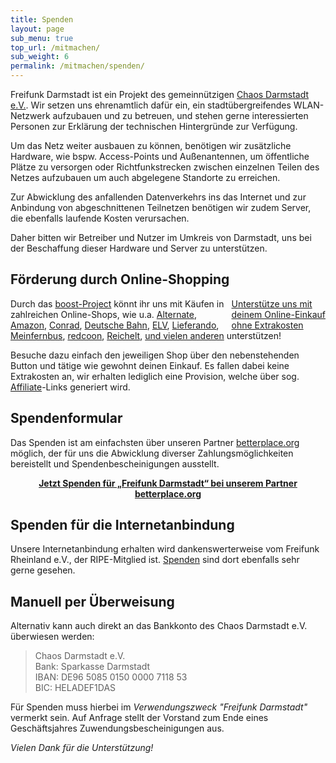 ```yaml
---
title: Spenden
layout: page
sub_menu: true
top_url: /mitmachen/
sub_weight: 6
permalink: /mitmachen/spenden/
---
```


Freifunk Darmstadt ist ein Projekt des gemeinnützigen [Chaos Darmstadt e.V.](https://chaos-darmstadt.de). Wir setzen uns ehrenamtlich dafür ein, ein stadtübergreifendes WLAN-Netzwerk aufzubauen und zu betreuen, und stehen gerne interessierten Personen zur Erklärung der technischen Hintergründe zur Verfügung.

Um das Netz weiter ausbauen zu können, benötigen wir zusätzliche Hardware, wie bspw. Access-Points und Außenantennen, um öffentliche Plätze zu versorgen oder Richtfunkstrecken zwischen einzelnen Teilen des Netzes aufzubauen um auch abgelegene Standorte zu erreichen.

Zur Abwicklung des anfallenden Datenverkehrs ins das Internet und zur Anbindung von abgeschnittenen Teilnetzen benötigen wir zudem Server, die ebenfalls laufende Kosten verursachen.

Daher bitten wir Betreiber und Nutzer im Umkreis von Darmstadt, uns bei der Beschaffung dieser Hardware und Server zu unterstützen.

## Förderung durch Online-Shopping

<script>
  var fileref = document.createElement("link");
  fileref.setAttribute("rel", "stylesheet");
  fileref.setAttribute("type", "text/css");
  fileref.setAttribute("href", "https://www.boost-project.com/assets/button.css");
  document.getElementsByTagName("head")[0].appendChild(fileref);
</script>
<div style="float:right">
  <a class="boost-button-weroiby1" target="_blank" href="https://www.boost-project.com/de/shops?charity_id=3433&tag=bb">Unterstütze uns mit<br>
  deinem Online-Einkauf<br>
  <span style='font-weight:normal;'>ohne Extrakosten</span>
  </a>
</div>

Durch das [boost-Project](https://www.boost-project.com/de/charities/3433) könnt ihr uns mit Käufen in zahlreichen Online-Shops, wie u.a.
[Alternate](https://www.boost-project.com/de/referals?referal%5Bcharity_id%5D=3433&referal%5Bshop_id%5D=472),
[Amazon](https://www.boost-project.com/de/referals?referal%5Bcharity_id%5D=3433&referal%5Bshop_id%5D=10),
[Conrad](https://www.boost-project.com/de/referals?referal%5Bcharity_id%5D=3433&referal%5Bshop_id%5D=297),
[Deutsche Bahn](https://www.boost-project.com/de/referals?referal%5Bcharity_id%5D=3433&referal%5Bshop_id%5D=611),
[ELV](https://www.boost-project.com/de/referals?referal%5Bcharity_id%5D=3433&referal%5Bshop_id%5D=176),
[Lieferando](https://www.boost-project.com/de/referals?referal%5Bcharity_id%5D=3433&referal%5Bshop_id%5D=52),
[Meinfernbus](https://www.boost-project.com/de/referals?referal%5Bcharity_id%5D=3433&referal%5Bshop_id%5D=616),
[redcoon](https://www.boost-project.com/de/referals?referal%5Bcharity_id%5D=3433&referal%5Bshop_id%5D=29),
[Reichelt](https://www.boost-project.com/de/referals?referal%5Bcharity_id%5D=3433&referal%5Bshop_id%5D=295),
[und vielen anderen](https://www.boost-project.com/de/shops?charity_id=3433&tag=bl) unterstützen!

Besuche dazu einfach den jeweiligen Shop über den nebenstehenden Button und tätige wie gewohnt deinen Einkauf.
Es fallen dabei keine Extrakosten an, wir erhalten lediglich eine Provision, welche über sog. [Affiliate](https://de.wikipedia.org/wiki/Affiliate-Marketing)-Links generiert wird.

## Spendenformular

Das Spenden ist am einfachsten über unseren Partner [betterplace.org](https://www.betterplace.org/de/projects/27613-freifunk-darmstadt) möglich, der für uns die Abwicklung diverser Zahlungsmöglichkeiten bereistellt und Spendenbescheinigungen ausstellt.

<script type="text/javascript">
  /* Configure at https://www.betterplace.org/de/projects/27613-freifunk-darmstadt/manage/iframe_donation_form */
  var _bp_iframe        = _bp_iframe || {};
  _bp_iframe.project_id = 27613; /* REQUIRED */
  _bp_iframe.lang       = 'de'; /* Language of the form */
  /* Remove "//" for further customization but *only* if you really need to! */
  // _bp_iframe.width = 600; /* Custom iframe-tag-width, integer, minimum 450px */
  _bp_iframe.color = 'DC0067'; /* Button and banderole color, hex without "#" */
  // _bp_iframe.background_color = 'fff'; /* Background-color, hex without "#" */
  _bp_iframe.default_amount = 25; /* Donation-amount, integer 1-99 */
   _bp_iframe.recurring_interval = 'single'; /* Interval for recurring donations, string out of ["single", "monthly", "quarter_yearly", "half_yearly", "yearly"] */
  (function() {
    var bp = document.createElement('script'); bp.type = 'text/javascript'; bp.async = true;
    bp.src = ('https:' == document.location.protocol ? 'https://' : 'http://') + 'asset1.betterplace.org/assets/load_donation_iframe.js';
    var s = document.getElementsByTagName('script')[0]; s.parentNode.insertBefore(bp, s);
  })();
</script>
<div id="betterplace_donation_iframe" style="text-align:center;background: transparent url('https://www.betterplace.org/assets/new_spinner.gif') 275px 20px no-repeat;"><strong><a href="https://www.betterplace.org/de/projects/27613-freifunk-darmstadt/donations/new">Jetzt Spenden für „Freifunk Darmstadt“ bei unserem Partner betterplace.org</a></strong></div>

## Spenden für die Internetanbindung

Unsere Internetanbindung erhalten wird dankenswerterweise vom Freifunk Rheinland e.V., der RIPE-Mitglied ist. [Spenden](https://freifunk-rheinland.net/mitmachen/spenden) sind dort ebenfalls sehr gerne gesehen.

## Manuell per Überweisung

Alternativ kann auch direkt an das Bankkonto des Chaos Darmstadt e.V. überwiesen werden:

<blockquote>
	Chaos Darmstadt e.V. <br/>
	Bank: Sparkasse Darmstadt <br/>
	IBAN: DE96 5085 0150 0000 7118 53 <br/>
	BIC: HELADEF1DAS <br/>
</blockquote>

Für Spenden muss hierbei im *Verwendungszweck "Freifunk Darmstadt"* vermerkt sein. Auf Anfrage stellt der Vorstand zum Ende eines Geschäftsjahres Zuwendungsbescheinigungen aus.


*Vielen Dank für die Unterstützung!*

